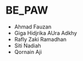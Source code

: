 # BE_PAW

- Ahmad Fauzan
- Giga Hidjrika AUra Adkhy
- Rafly Zaki Ramadhan
- Siti Nadiah
- Qornain Aji
